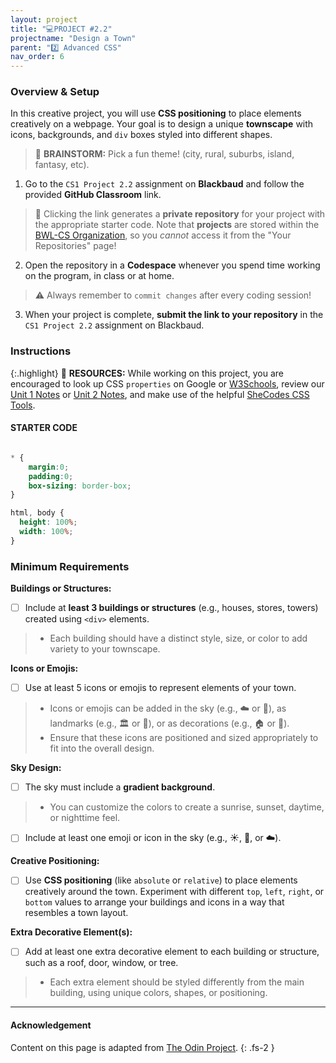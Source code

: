 ```yaml
---
layout: project
title: "💻PROJECT #2.2"
projectname: "Design a Town"
parent: "2️⃣ Advanced CSS"
nav_order: 6
---
```



### Overview & Setup

In this creative project, you will use **CSS positioning** to place elements creatively on a webpage. Your goal is to design a unique **townscape** with icons, backgrounds, and `div` boxes styled into different shapes.

> 🧠 **BRAINSTORM:** Pick a fun theme! (city, rural, suburbs, island, fantasy, etc). 

<div class="setup" markdown="block">

1. Go to the `CS1 Project 2.2` assignment on **Blackbaud** and follow the provided **GitHub Classroom** link.
  > 📁 Clicking the link generates a **private repository** for your project with the appropriate starter code. Note that **projects** are stored within the [BWL-CS Organization](https://github.com/BWL-CS), so you _cannot_ access it from the "Your Repositories" page!
2. Open the repository in a **Codespace** whenever you spend time working on the program, in class or at home. 
  > ⚠️ Always remember to `commit changes` after every coding session!
3. When your project is complete, **submit the link to your repository** in the `CS1 Project 2.2` assignment on Blackbaud.

</div>

### Instructions

{:.highlight}
📖 **RESOURCES:** While working on this project, you are encouraged to look up CSS `properties` on Google or [W3Schools](https://www.w3schools.com/css/), review our [Unit 1 Notes](https://coderina.dev/webdocs/unit01) or [Unit 2 Notes](https://coderina.dev/webdocs/unit02), and make use of the helpful [SheCodes CSS Tools](https://generators.shecodes.io/). 


#### STARTER CODE
```html

```

```css
* {
	margin:0;
	padding:0;
	box-sizing: border-box;
}

html, body {
  height: 100%;
  width: 100%;
}

```

<div class="task" markdown="block">

</div>

### Minimum Requirements

**Buildings or Structures:**
- [ ] Include at **least 3 buildings or structures** (e.g., houses, stores, towers) created using `<div>` elements.
> * Each building should have a distinct style, size, or color to add variety to your townscape.

**Icons or Emojis:**
- [ ] Use at least 5 icons or emojis to represent elements of your town.
> * Icons or emojis can be added in the sky (e.g., ☁️ or 🌙), as landmarks (e.g., 🏛️ or 🏫), or as decorations (e.g., 🏠 or 🚗).
> * Ensure that these icons are positioned and sized appropriately to fit into the overall design.

**Sky Design:**
- [ ] The sky must include a **gradient background**.
> * You can customize the colors to create a sunrise, sunset, daytime, or nighttime feel.
- [ ] Include at least one emoji or icon in the sky (e.g., ☀️, 🌙, or ☁️).

**Creative Positioning:**
- [ ] Use **CSS positioning** (like `absolute` or `relative`) to place elements creatively around the town. Experiment with different `top`, `left`, `right`, or `bottom` values to arrange your buildings and icons in a way that resembles a town layout.

**Extra Decorative Element(s):**	
- [ ] Add at least one extra decorative element to each building or structure, such as a roof, door, window, or tree.
> * Each extra element should be styled differently from the main building, using unique colors, shapes, or positioning.

---

#### Acknowledgement

Content on this page is adapted from [The Odin Project](https://www.theodinproject.com/).
{: .fs-2 }

